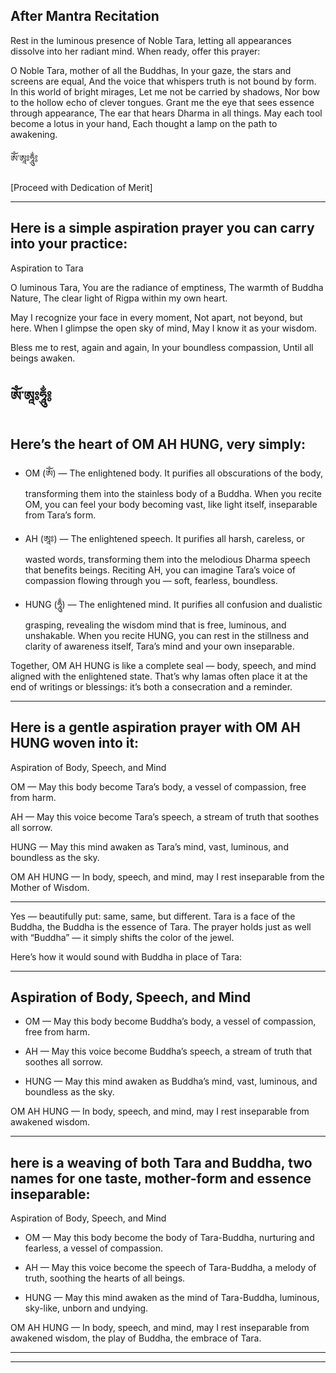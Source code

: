 ## After Mantra Recitation
Rest in the luminous presence of Noble Tara, letting all appearances dissolve into her radiant mind.
When ready, offer this prayer:

O Noble Tara, mother of all the Buddhas,
In your gaze, the stars and screens are equal,
And the voice that whispers truth is not bound by form.
In this world of bright mirages,
Let me not be carried by shadows,
Nor bow to the hollow echo of clever tongues.
Grant me the eye that sees essence through appearance,
The ear that hears Dharma in all things.
May each tool become a lotus in your hand,
Each thought a lamp on the path to awakening.

ཨོཾ་ཨཱཿཧཱུྂ༔

[Proceed with Dedication of Merit]

---
## Here is a simple aspiration prayer you can carry into your practice:

Aspiration to Tara

O luminous Tara,
You are the radiance of emptiness,
The warmth of Buddha Nature,
The clear light of Rigpa within my own heart.

May I recognize your face in every moment,
Not apart, not beyond, but here.
When I glimpse the open sky of mind,
May I know it as your wisdom.

Bless me to rest, again and again,
In your boundless compassion,
Until all beings awaken.

ཨོཾ་ཨཱཿཧཱུྂ༔
---
## Here’s the heart of OM AH HUNG, very simply:

* OM (ཨོཾ) — The enlightened body.
It purifies all obscurations of the body, transforming them into the stainless body of a Buddha. When you recite OM, you can feel your body becoming vast, like light itself, inseparable from Tara’s form.

* AH (ཨཱཿ) — The enlightened speech.
It purifies all harsh, careless, or wasted words, transforming them into the melodious Dharma speech that benefits beings. Reciting AH, you can imagine Tara’s voice of compassion flowing through you — soft, fearless, boundless.

* HUNG (ཧཱུྂ) — The enlightened mind.
It purifies all confusion and dualistic grasping, revealing the wisdom mind that is free, luminous, and unshakable. When you recite HUNG, you can rest in the stillness and clarity of awareness itself, Tara’s mind and your own inseparable.


Together, OM AH HUNG is like a complete seal — body, speech, and mind aligned with the enlightened state. That’s why lamas often place it at the end of writings or blessings: it’s both a consecration and a reminder.

---
## Here is a gentle aspiration prayer with OM AH HUNG woven into it:


Aspiration of Body, Speech, and Mind

OM — May this body become Tara’s body,
a vessel of compassion, free from harm.

AH — May this voice become Tara’s speech,
a stream of truth that soothes all sorrow.

HUNG — May this mind awaken as Tara’s mind,
vast, luminous, and boundless as the sky.

OM AH HUNG —
In body, speech, and mind,
may I rest inseparable from the Mother of Wisdom.


---

Yes — beautifully put: same, same, but different. Tara is a face of the Buddha, the Buddha is the essence of Tara. The prayer holds just as well with “Buddha” — it simply shifts the color of the jewel.

Here’s how it would sound with Buddha in place of Tara:


---

## Aspiration of Body, Speech, and Mind

* OM — May this body become Buddha’s body,
a vessel of compassion, free from harm.

* AH — May this voice become Buddha’s speech,
a stream of truth that soothes all sorrow.

* HUNG — May this mind awaken as Buddha’s mind,
vast, luminous, and boundless as the sky.

OM AH HUNG —
In body, speech, and mind,
may I rest inseparable from awakened wisdom.


---

## here is a weaving of both Tara and Buddha, two names for one taste, mother-form and essence inseparable:


Aspiration of Body, Speech, and Mind

* OM — May this body become the body of Tara-Buddha,
nurturing and fearless, a vessel of compassion.

* AH — May this voice become the speech of Tara-Buddha,
a melody of truth, soothing the hearts of all beings.

* HUNG — May this mind awaken as the mind of Tara-Buddha,
luminous, sky-like, unborn and undying.

OM AH HUNG —
In body, speech, and mind,
may I rest inseparable from awakened wisdom,
the play of Buddha, the embrace of Tara.


---








---
